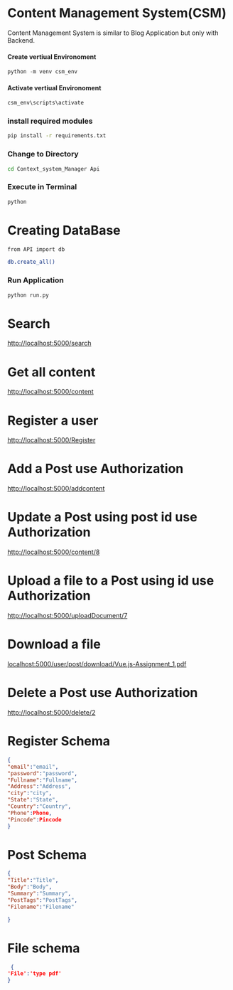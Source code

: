 # Content Management System(CSM)

Content Management System is similar to Blog Application but only with Backend.

#### Create vertiual Environoment

```python
python -m venv csm_env
```

#### Activate vertiual Environoment

```bash
csm_env\scripts\activate
```
### install  required modules  

```bash
pip install -r requirements.txt
```

### Change to Directory

```bash
cd Context_system_Manager Api
```
### Execute in Terminal 
```bash
python
```
# Creating DataBase
```bash
from API import db
```

```bash
db.create_all()
```
### Run Application
```bash
python run.py
```

# Search  
[http://localhost:5000/search](http://localhost:5000/search)


# Get all content 
[http://localhost:5000/content](http://localhost:5000/content)



# Register a user
[http://localhost:5000/Register](http://localhost:5000/Register)

# Add a Post use Authorization
[http://localhost:5000/addcontent](http://localhost:5000/addcontent)




#  Update a Post using post id use Authorization
[http://localhost:5000/content/8](http://localhost:5000/content/8)

# Upload a file to a Post using id  use Authorization
[http://localhost:5000/uploadDocument/7](http://localhost:5000/uploadDocument/7)


# Download a file 
[localhost:5000/user/post/download/Vue.js-Assignment_1.pdf](localhost:5000/user/post/download/Vue.js-Assignment_1.pdf)





# Delete a Post use Authorization
[http://localhost:5000/delete/2](http://localhost:5000/delete/2)

# Register Schema 

```Json
{
"email":"email",
"password":"password",
"Fullname":"Fullname",
"Address":"Address",
"city":"city",
"State":"State",
"Country":"Country",
"Phone":Phone,
"Pincode":Pincode
}
```



# Post Schema 

```Json
{
"Title":"Title",
"Body":"Body",
"Summary":"Summary",
"PostTags":"PostTags",
"Filename":"Filename"

}
```
# File schema


```Json
 {
'File':'type pdf'
}
```

